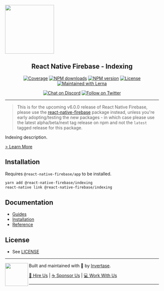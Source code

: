 <p align="left">
  <a href="https://invertase.io/oss/react-native-firebase">
    <img width="160px" src="https://i.imgur.com/JIyBtKW.png"><br/>
  </a>
  <h2 align="center">React Native Firebase - Indexing</h2>
</p>

<p align="center">
  <a href="https://api.rnfirebase.io/coverage/indexing/detail"><img src="https://api.rnfirebase.io/coverage/indexing/badge?style=flat-square" alt="Coverage"></a>
  <a href="https://www.npmjs.com/package/@react-native-firebase/indexing"><img src="https://img.shields.io/npm/dm/@react-native-firebase/indexing.svg?style=flat-square" alt="NPM downloads"></a>
  <a href="https://www.npmjs.com/package/@react-native-firebase/indexing"><img src="https://img.shields.io/npm/v/@react-native-firebase/indexing.svg?style=flat-square" alt="NPM version"></a>
  <a href="/LICENSE"><img src="https://img.shields.io/npm/l/react-native-firebase.svg?style=flat-square" alt="License"></a>
  <a href="https://lerna.js.org/"><img src="https://img.shields.io/badge/maintained%20with-lerna-cc00ff.svg?style=flat-square" alt="Maintained with Lerna"></a>
</p>

<p align="center">
  <a href="https://invertase.link/discord"><img src="https://img.shields.io/discord/295953187817521152.svg?style=flat-square&colorA=7289da&label=Chat%20on%20Discord" alt="Chat on Discord"></a>
  <a href="https://twitter.com/rnfirebase"><img src="https://img.shields.io/twitter/follow/rnfirebase.svg?style=flat-square&colorA=1da1f2&colorB=&label=Follow%20on%20Twitter" alt="Follow on Twitter"></a>
</p>

---

> This is for the upcoming v6.0.0 release of React Native Firebase, please use the [react-native-firebase](https://www.npmjs.com/package/react-native-firebase) package instead, unless you're early adopting/testing the new packages - in which case please use the latest alpha/beta/next tag release on npm and not the `latest` tagged release for this package.

Indexing description.

[> Learn More](https://firebase.google.com/products/indexing/)

## Installation

Requires `@react-native-firebase/app` to be installed.

```bash
yarn add @react-native-firebase/indexing
react-native link @react-native-firebase/indexing
```

## Documentation

- [Guides](#TODO)
- [Installation](#TODO)
- [Reference](#TODO)

## License

- See [LICENSE](/LICENSE)

---

<p>
  <img align="left" width="75px" src="https://static.invertase.io/assets/invertase-logo-small.png"> 
  <p align="left">  
    Built and maintained with 💛 by <a href="https://invertase.io">Invertase</a>.
  </p>
  <p align="left">  
    <a href="https://invertase.io/hire-us">💼 Hire Us</a> | 
    <a href="https://opencollective.com/react-native-firebase">☕️ Sponsor Us</a> | 
    <a href="https://opencollective.com/jobs">‍💻 Work With Us</a>
  </p>
</p>

---
